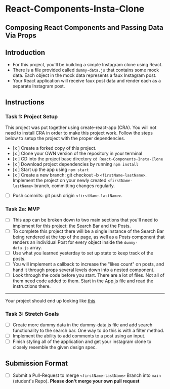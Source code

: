 # React-Components-Insta-Clone

## Composing React Components and Passing Data Via Props

## Introduction

- For this project, you'll be building a simple Instagram clone using React.
- There is a file provided called `dummy-data.js` that contains some mock data. Each object in the mock data represents a faux Instagram post.
- Your React application will receive faux post data and render each as a separate Instagram post.

## Instructions

### Task 1: Project Setup

This project was put together using create-react-app (CRA). You will not need to install CRA in order to make this project work. Follow the steps below to setup the project with the proper dependencies.

- [x ] Create a forked copy of this project.
- [x ] Clone your OWN version of the repository in your terminal
- [x ] CD into the project base directory `cd React-Components-Insta-Clone`
- [x ] Download project dependencies by running `npm install`
- [x ] Start up the app using `npm start`
- [x ] Create a new branch: git checkout -b `<firstName-lastName>`. Implement the project on your newly created `<firstName-lastName>` branch, committing changes regularly.
- [ ] Push commits: git push origin `<firstName-lastName>`.

### Task 2a: MVP

- [ ] This app can be broken down to two main sections that you'll need to implement for this project: the Search Bar and the Posts.
- [ ] To complete this project there will be a single instance of the Search Bar being rendered at the top of the page, as well as a Posts component that renders an individual Post for every object inside the `dummy-data.js` array.
- [ ] Use what you learned yesterday to set up state to keep track of the posts.
- [ ] You will implement a callback to increase the "likes count" on posts, and hand it through props several levels down into a nested component.
- [ ] Look through the code before you start. There are a lot of files. Not all of them need code added to them. Start in the App.js file and read the instructions there.

---

Your project should end up looking like [this](https://tk-assets.lambdaschool.com/228297b1-2407-4e39-9704-3926767e4ac7_insta-clone.png)

### Task 3: Stretch Goals

- [ ] Create more dummy data in the dummy-data.js file and add search functionality to the search bar. One way to do this is with a filter method.
- [ ] Implement the ability to add comments to a post using an input.
- [ ] Finish styling all of the application and get your instagram clone to closely resemble the given design spec.

## Submission Format

- [ ] Submit a Pull-Request to merge `<firstName-lastName>` Branch into `main` (student's Repo). **Please don't merge your own pull request**
